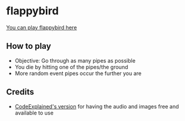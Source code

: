 # flappybird

[You can play flappybird here](https://matthew1232.github.io)

## How to play

- Objective: Go through as many pipes as possible
- You die by hitting one of the pipes/the ground
- More random event pipes occur the further you are

## Credits

- [CodeExplained's version](https://github.com/CodeExplainedRepo/FlappyBird-JavaScript) for having the audio and images free and available to use